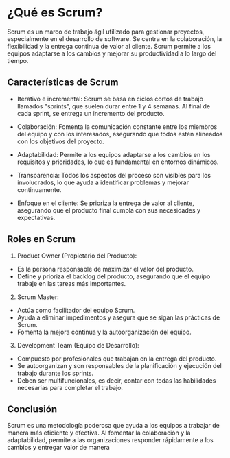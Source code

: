 # ¿Qué es Scrum?

Scrum es un marco de trabajo ágil utilizado para gestionar proyectos, especialmente en el desarrollo de software. Se centra en la colaboración, la flexibilidad y la entrega continua de valor al cliente. Scrum permite a los equipos adaptarse a los cambios y mejorar su productividad a lo largo del tiempo.

## Características de Scrum

- Iterativo e incremental: Scrum se basa en ciclos cortos de trabajo llamados "sprints", que suelen durar entre 1 y 4 semanas. Al final de cada sprint, se entrega un incremento del producto.

- Colaboración: Fomenta la comunicación constante entre los miembros del equipo y con los interesados, asegurando que todos estén alineados con los objetivos del proyecto.

- Adaptabilidad: Permite a los equipos adaptarse a los cambios en los requisitos y prioridades, lo que es fundamental en entornos dinámicos.

- Transparencia: Todos los aspectos del proceso son visibles para los involucrados, lo que ayuda a identificar problemas y mejorar continuamente.

- Enfoque en el cliente: Se prioriza la entrega de valor al cliente, asegurando que el producto final cumpla con sus necesidades y expectativas.

## Roles en Scrum

1. Product Owner (Propietario del Producto):
- Es la persona responsable de maximizar el valor del producto.
- Define y prioriza el backlog del producto, asegurando que el equipo trabaje en las tareas más importantes.

2. Scrum Master:
- Actúa como facilitador del equipo Scrum.
- Ayuda a eliminar impedimentos y asegura que se sigan las prácticas de Scrum.
- Fomenta la mejora continua y la autoorganización del equipo.

3. Development Team (Equipo de Desarrollo):
- Compuesto por profesionales que trabajan en la entrega del producto.
- Se autoorganizan y son responsables de la planificación y ejecución del trabajo durante los sprints.
- Deben ser multifuncionales, es decir, contar con todas las habilidades necesarias para completar el trabajo.

## Conclusión

Scrum es una metodología poderosa que ayuda a los equipos a trabajar de manera más eficiente y efectiva. Al fomentar la colaboración y la adaptabilidad, permite a las organizaciones responder rápidamente a los cambios y entregar valor de manera